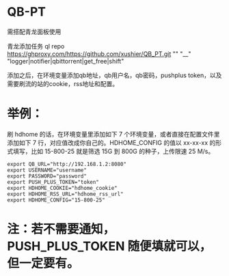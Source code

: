 # QB-PT

需搭配青龙面板使用

青龙添加任务 ql repo https://ghproxy.com/https://github.com/xushier/QB_PT.git "" "__" "logger|notifier|qbittorrent|get_free|shift"

添加之后，在环境变量添加qb地址，qb用户名，qb密码，pushplus token，以及需要刷流的站的cookie，rss地址和配置。

# 举例：
刷 hdhome 的话，在环境变量里添加如下 7 个环境变量，或者直接在配置文件里添加如下 7 行，对应值改成你自己的。HDHOME_CONFIG 的值以 xx-xx-xx 的形式填写，比如 15-800-25 就是筛选 15G 到 800G 的种子，上传限速 25 M/s。
```
export QB_URL="http://192.168.1.2:8080"
export USERNAME="username"
export PASSWORD="password"
export PUSH_PLUS_TOKEN="token"
export HDHOME_COOKIE="hdhome_cookie"
export HDHOME_RSS_URL="hdhome_rss_url"
export HDHOME_CONFIG="15-800-25"
```
# 注：若不需要通知，PUSH_PLUS_TOKEN 随便填就可以，但一定要有。
